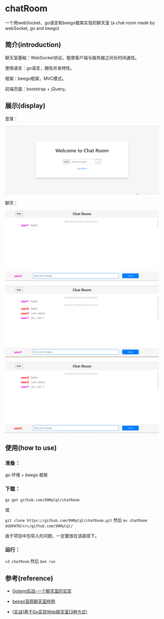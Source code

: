 # chatRoom

一个用webSocket、go语言和beego框架实现的聊天室 (a chat room made by webSocket, go and beego)

## 简介(introduction)

聊天室基础：WebSocket协议，能使客户端与服务器之间长时间通信。

使用语言：go语言，拥有并发特性。

框架：beego框架，MVC模式。

前端页面：bootstrap + jQuery。

## 展示(display)

登录：

![欢迎界面](static/img/welcome.png)

聊天：

![聊天室1](static/img/chatRoom1.png)

![聊天室2](static/img/chatRoom2.png)

![聊天室3](static/img/chatRoom3.png)

## 使用(how to use)

### 准备：

go 环境 + beego 框架

### 下载：

`go get github.com/99MyCql/chatRoom`

或

`git clone https://github.com/99MyCql/chatRoom.git` 然后 `mv chatRoom $GOPATH/src/github.com/99MyCql/`

由于项目中包导入的问题，一定要放在该路径下。

### 运行：

`cd chatRoom` 然后 `bee run`

## 参考(reference)

- [Golang实战-一个聊天室的实现](https://blog.csdn.net/aslackers/article/details/72466730)

- [beego官网聊天室样例](https://github.com/beego/samples/tree/master/WebIM)

- [[实战]基于Go实现Web聊天室(3种方式)](https://www.jianshu.com/p/f0b7b832cc22)